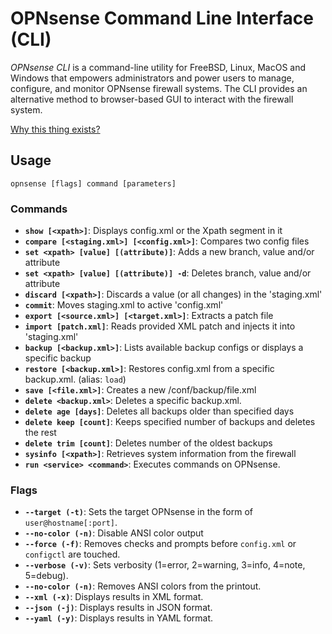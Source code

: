 # OPNsense Command Line Interface (CLI)

*OPNsense CLI* is a command-line utility for FreeBSD, Linux, MacOS and Windows that empowers administrators and power users to manage, configure, and monitor OPNsense firewall systems. The CLI provides an alternative method to browser-based GUI to interact with the firewall system.

[Why this thing exists?](/doc/scope.md)


## Usage

`opnsense [flags] command [parameters]`

### Commands

- **`show [<xpath>]`**: Displays config.xml or the Xpath segment in it
- **`compare [<staging.xml>] [<config.xml>]`**: Compares two config files
- **`set <xpath> [value] [(attribute)]`**: Adds a new branch, value and/or attribute
- **`set <xpath> [value] [(attribute)] -d`**: Deletes branch, value and/or attribute
- **`discard [<xpath>]`**: Discards a value (or all changes) in the 'staging.xml'
- **`commit`**: Moves staging.xml to active 'config.xml'
- **`export [<source.xml>] [<target.xml>]`**: Extracts a patch file
- **`import [patch.xml]`**: Reads provided XML patch and injects it into 'staging.xml'
- **`backup [<backup.xml>]`**: Lists available backup configs or displays a specific backup
- **`restore [<backup.xml>]`**: Restores config.xml from a specific backup.xml. (alias: `load`)
- **`save [<file.xml>]`**: Creates a new /conf/backup/file.xml
- **`delete <backup.xml>`**: Deletes a specific backup.xml.
- **`delete age [days]`**: Deletes all backups older than specified days
- **`delete keep [count]`**: Keeps specified number of backups and deletes the rest
- **`delete trim [count]`**: Deletes number of the oldest backups
- **`sysinfo [<xpath>]`**: Retrieves system information from the firewall
- **`run <service> <command>`**: Executes commands on OPNsense.

### Flags

- **`--target (-t)`**: Sets the target OPNsense in the form of `user@hostname[:port]`.
- **`--no-color (-n)`**: Disable ANSI color output
- **`--force (-f)`**: Removes checks and prompts before `config.xml` or `configctl` are touched.
- **`--verbose (-v)`**: Sets verbosity (1=error, 2=warning, 3=info, 4=note, 5=debug).
- **`--no-color (-n)`**: Removes ANSI colors from the printout.
- **`--xml (-x)`**: Displays results in XML format.
- **`--json (-j)`**: Displays results in JSON format.
- **`--yaml (-y)`**: Displays results in YAML format.


